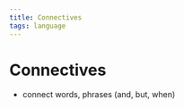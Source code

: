 ```yaml
---
title: Connectives
tags: language
---
```


# Connectives
- connect words, phrases (and, but, when)
















